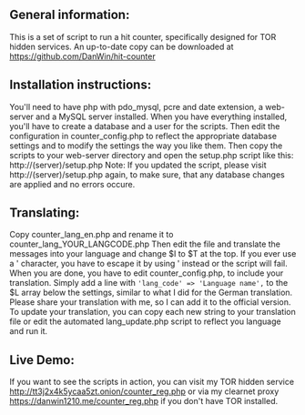 General information:
--------------------

This is a set of script to run a hit counter, specifically designed for TOR hidden services. An up-to-date copy can be downloaded at https://github.com/DanWin/hit-counter

Installation instructions:
--------------------------

You'll need to have php with pdo_mysql, pcre and date extension, a web-server and a MySQL server installed.
When you have everything installed, you'll have to create a database and a user for the scripts.
Then edit the configuration in counter_config.php to reflect the appropriate database settings and to modify the settings the way you like them.
Then copy the scripts to your web-server directory and open the setup.php script like this: http://(server)/setup.php
Note: If you updated the script, please visit http://(server)/setup.php again, to make sure, that any database changes are applied and no errors occure.

Translating:
------------

Copy counter_lang_en.php and rename it to counter_lang_YOUR_LANGCODE.php
Then edit the file and translate the messages into your language and change $I to $T at the top.
If you ever use a ' character, you have to escape it by using \' instead or the script will fail.
When you are done, you have to edit counter_config.php, to include your translation. Simply add a line with
```'lang_code' => 'Language name',```
to the $L array below the settings, similar to what I did for the German translation.
Please share your translation with me, so I can add it to the official version.
To update your translation, you can copy each new string to your translation file or edit the automated lang_update.php script to reflect you language and run it.

Live Demo:
----------

If you want to see the scripts in action, you can visit my TOR hidden service http://tt3j2x4k5ycaa5zt.onion/counter_reg.php or via my clearnet proxy https://danwin1210.me/counter_reg.php if you don't have TOR installed.
